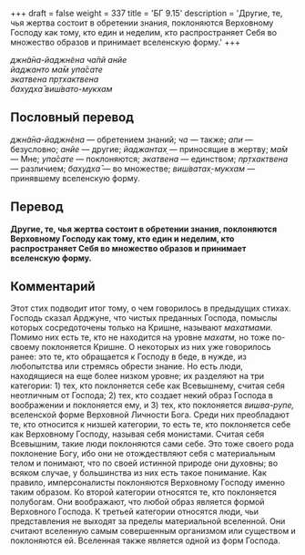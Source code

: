+++
draft = false
weight = 337
title = 'БГ 9.15'
description = 'Другие, те, чья жертва состоит в обретении знания, поклоняются Верховному Господу как тому, кто един и неделим, кто распространяет Себя во множество образов и принимает вселенскую форму.'
+++

_джн̃а̄на-йаджн̃ена ча̄пй анйе  
йаджанто ма̄м упа̄сате  
экатвена пр̣тхактвена  
бахудха̄ виш́вато-мукхам_

## Пословный перевод

_джн̃а̄на_\-_йаджн̃ена_ — обретением знаний; _ча_ — также; _апи_ — безусловно; _анйе_ — другие; _йаджантах̣_ — приносящие в жертву; _ма̄м_ — Мне; _упа̄сате_ — поклоняются; _экатвена_ — единством; _пр̣тхактвена_ — различием; _бахудха̄_ — во множестве; _виш́ватах̣_\-_мукхам_ — принявшему вселенскую форму.

## Перевод

**Другие, те, чья жертва состоит в обретении знания, поклоняются Верховному Господу как тому, кто един и неделим, кто распространяет Себя во множество образов и принимает вселенскую форму.**

## Комментарий

Этот стих подводит итог тому, о чем говорилось в предыдущих стихах. Господь сказал Арджуне, что чистых преданных Господа, помыслы которых сосредоточены только на Кришне, называют _махатмами._ Помимо них есть те, кто не находится на уровне _махатм,_ но тоже по-своему поклоняется Кришне. О некоторых из них уже говорилось ранее: это те, кто обращается к Господу в беде, в нужде, из любопытства или стремясь обрести знание. Но есть люди, находящиеся на еще более низком уровне; их разделяют на три категории: 1) тех, кто поклоняется себе как Всевышнему, считая себя неотличным от Господа; 2) тех, кто создает некий образ Господа в воображении и поклоняется ему, и 3) тех, кто поклоняется _вишва-рупе,_ вселенской форме Верховной Личности Бога. Среди них преобладают те, кто относится к низшей категории, то есть те, кто поклоняется себе как Верховному Господу, называя себя монистами. Считая себя Всевышним, такие люди поклоняются сами себе. Это тоже своего рода поклонение Богу, ибо они не отождествляют себя с материальным телом и понимают, что по своей истинной природе они духовны; во всяком случае, у большинства из них есть такое понимание. Как правило, имперсоналисты поклоняются Верховному Господу именно таким образом. Ко второй категории относятся те, кто поклоняется полубогам. Они воображают, что любой образ является формой Верховного Господа. К третьей категории относятся люди, чьи представления не выходят за пределы материальной вселенной. Они считают вселенную самым совершенным организмом или существом и поклоняются ей. Вселенная также является одной из форм Господа.
